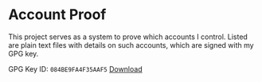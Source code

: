 # Account Proof
This project serves as a system to prove which accounts I control.
Listed are plain text files with details on such accounts, which are signed with my GPG key.  

GPG Key ID: ```084BE9FA4F35AAF5``` [Download](https://keys.openpgp.org/vks/v1/by-fingerprint/DFEDDC0CEEA1F0EE8C99DDCA084BE9FA4F35AAF5)  

